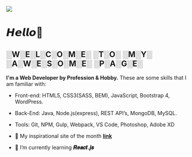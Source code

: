![](https://github.com/ramunasnognys/assets/blob/master/cover.png?raw=true)

# 𝙃𝙚𝙡𝙡𝙤👋
## ░W░E░L░C░O░M░E░ ░T░O░ ░M░Y░ ░A░W░E░S░O░M░E░ ░P░A░G░E░

<b>I'm a Web Developer by Profession & Hobby.</b> These are some skills that I am familiar with:
* Front-end: HTML5, CSS3(SASS, BEM), JavaScript, Bootstrap 4, WordPress.
* Back-End: Java, Node.js(express), REST API’s, MongoDB, MySQL.
* Tools: Git, NPM, Gulp, Webpack, VS Code, Photoshop, Adobe XD

* 🤭 My inspirational site of the month [**link**](http://bettermotherfuckingwebsite.com/) 
* 🌱 I’m currently learning <b>𝑹𝒆𝒂𝒄𝒕.𝒋𝒔 </b>


<!--
**ramunasnognys/ramunasnognys** is a ✨ _special_ ✨ repository because its `README.md` (this file) appears on your GitHub profile.

Here are some ideas to get you started:

- 🔭 I’m currently working on ...
- 🌱 I’m currently learning ...
- 👯 I’m looking to collaborate on ...
- 🤔 I’m looking for help with ...
- 💬 Ask me about ...
- 📫 How to reach me: ...
- 😄 Pronouns: ...
- ⚡ Fun fact: ...
-->
